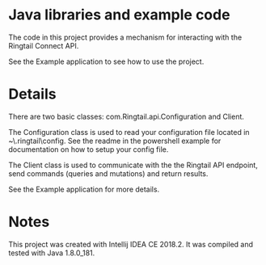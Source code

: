 # Java libraries and example code
The code in this project provides a mechanism for interacting with the Ringtail Connect API. 

See the Example application to see how to use the project.

# Details
There are two basic classes:  com.Ringtail.api.Configuration and Client. 

The Configuration class is used to read your configuration file located in ~\\.ringtail\config. See the readme in the powershell example for documentation on how to setup your config file.

The Client class is used to communicate with the the Ringtail API endpoint, send commands (queries and mutations) and return results.

See the Example application for more details.

# Notes
This project was created with Intellij IDEA CE 2018.2. 
It was compiled and tested with Java 1.8.0_181. 


